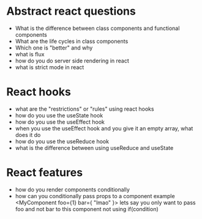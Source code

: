 # Abstract react questions

- What is the difference between class components and functional components
- What are the life cycles in class components
- Which one is "better" and why 
- what is flux
- how do you do server side rendering in react
- what is strict mode in react

# React hooks
- what are the "restrictions" or "rules" using react hooks
- how do you use the useState hook
- how do you use the useEffect hook
- when you use the useEffect hook and you give it an empty array, what does it do
- how do you use the useReduce hook
- what is the difference between using useReduce and useState

# React features
- how do you render components conditionally
- how can you conditionally pass props to a component 
  example <MyComponent foo={1} bar={ "lmao" }> lets say you only want to pass foo and not bar to this component
  not using if(condition)